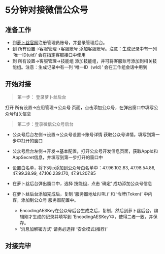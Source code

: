 # 5分钟对接微信公众号

## 准备工作

- 到[萝卜丝官网](https://www.bytedesk.com/antv/user/login)注册管理员账号，并登录管理后台。
- 到 所有设置->客服管理->客服账号 添加客服账号。注意：生成记录中有一列 ‘唯一ID(uid)’ 会在指定客服接口中使用
- 到 所有设置->客服管理->技能组 添加技能组，并可将客服账号添加到相关技能组。注意：生成记录中有一列 ‘唯一ID（wId）’ 会在工作组会话中用到

## 开始对接

> 第一步： 登录萝卜丝后台

打开 所有设置->应用管理->公众号 页面，点击添加公众号，在弹出窗口中填写公众号相关信息

> 第二步：登录微信公众号后台

- 公众号后台左侧->设置->公众号设置->账号详情 获取公众号详情，填写到第一步中打开的窗口

- 公众号后台左侧->开发->基本配置，打开公众号开发信息页面，获取AppId和AppSecret信息，并填写到第一步打开的窗口中

- 设置白名单，将下列ip添加到公众号白名单中：47.96.102.83, 47.98.54.86, 47.99.38.99, 47.106.239.170, 47.91.207.85

- 在萝卜丝后台弹出窗口中，选择 技能组，点击 ‘确定’ 成功添加公众号信息

- 在萝卜丝后台添加完成后，复制 ‘服务器地址(URL)’ 和 ‘令牌(Token)’ 中内容，添加到公众号 服务器配置中。
    - EncodingAESKey在公众号后台生成之后，复制，然后到萝卜丝后台，编辑刚才生成的记录并填写到 ‘EncodingAESKey’中，使得二者一致，并保存。
    - ‘消息加解密方式’ 请务必选择 ‘安全模式(推荐)’

## 对接完毕
